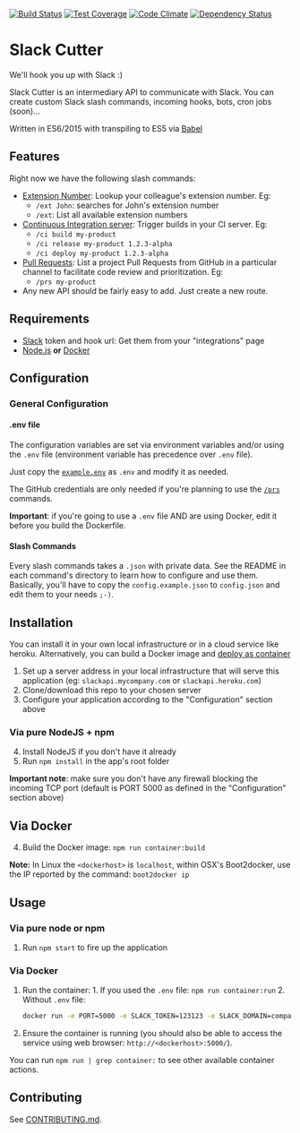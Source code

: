 [![Build Status](https://travis-ci.org/DataEasy/slack-cutter.svg)](https://travis-ci.org/DataEasy/slack-cutter)
[![Test Coverage](https://codeclimate.com/github/DataEasy/slack-cutter/badges/coverage.svg)](https://codeclimate.com/github/DataEasy/slack-cutter/coverage)
[![Code Climate](https://codeclimate.com/github/DataEasy/slack-cutter/badges/gpa.svg)](https://codeclimate.com/github/DataEasy/slack-cutter)
[![Dependency Status](https://david-dm.org/DataEasy/slack-cutter.svg)](https://david-dm.org/DataEasy/slack-cutter)

Slack Cutter
============

We'll hook you up with Slack :)

Slack Cutter is an intermediary API to communicate with Slack. You can create custom Slack slash commands, incoming hooks, bots, cron jobs (soon)...

Written in ES6/2015 with transpiling to ES5 via [Babel](http://babeljs.io)

## Features

Right now we have the following slash commands:

* [Extension Number](./lib/slash-commands/ext/): Lookup your colleague's extension number. Eg:
  * `/ext John`: searches for John's extension number
  * `/ext`: List all available extension numbers
* [Continuous Integration server](./lib/slash-commands/ci/): Trigger builds in your CI server. Eg:
  * `/ci build my-product`
  * `/ci release my-product 1.2.3-alpha`
  * `/ci deploy my-product 1.2.3-alpha`
* [Pull Requests](./lib/slash-commands/prs/): List a project Pull Requests from GitHub in a particular channel to facilitate code review and prioritization. Eg:
  * `/prs my-product`
* Any new API should be fairly easy to add. Just create a new route.

## Requirements

  * [Slack](https://slack.com/) token and hook url: Get them from your "integrations" page
  * [Node.js](http://nodejs.org/) **or** [Docker](https://www.docker.com/)

## Configuration

### General Configuration

#### .env file

The configuration variables are set via environment variables and/or using the `.env` file (environment variable has precedence over `.env` file).

Just copy the [`example.env`](./example.env) as `.env` and modify it as needed.

The GitHub credentials are only needed if you're planning to use the [`/prs`](./lib/slash-commands/prs/) commands.

**Important**: if you're going to use a `.env` file AND are using Docker, edit it before you build the Dockerfile.

#### Slash Commands

Every slash commands takes a `.json` with private data. See the README in each command's directory to learn how to configure  and use them. Basically, you'll have to copy the `config.example.json` to `config.json` and edit them to your needs `;-)`.

## Installation

You can install it in your own local infrastructure or in a cloud service like heroku.
Alternatively, you can build a Docker image and [deploy as container](#installation-using-docker)

  1. Set up a server address in your local infrastructure that will serve this application (eg: `slackapi.mycompany.com` or `slackapi.heroku.com`)
  2. Clone/download this repo to your chosen server
  3. Configure your application according to the "Configuration" section above

### Via pure NodeJS + npm

  4. Install NodeJS if you don't have it already
  5. Run `npm install` in the app's root folder

  **Important note**: make sure you don't have any firewall blocking the incoming TCP port (default is PORT 5000 as defined in the "Configuration" section above)

## Via Docker

  4. Build the Docker image: `npm run container:build`

**Note:** In Linux the `<dockerhost>` is `localhost`, within OSX's Boot2docker, use the IP reported by the command: `boot2docker ip`

## Usage

### Via pure node or npm

  1. Run `npm start` to fire up the application

### Via Docker

  1. Run the container:
    1. If you used the `.env` file: `npm run container:run`
    2. Without `.env` file:

     ```sh
     docker run -e PORT=5000 -e SLACK_TOKEN=123123 -e SLACK_DOMAIN=company -e SLACK_CHANNEL=channel -p 5000:5000 -d slack-cutter
     ```

  2. Ensure the container is running (you should also be able to access the service using web browser: `http://<dockerhost>:5000/`).

You can run `npm run | grep container:` to see other available container actions.

## Contributing

See [CONTRIBUTING.md](./CONTRIBUTING.md).
